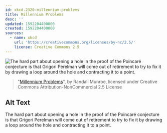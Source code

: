 ```yaml
---
id: xkcd.2320-millennium-problems
title: Millennium Problems
desc: ''
updated: 1592204400000
created: 1592204400000
sources:
  - name: xkcd
    url: 'https://creativecommons.org/licenses/by-nc/2.5/'
    license: Creative Commons 2.5
---
```

![The hard part about opening a hole in the proof of the Poincaré conjecture is that Grigori Perelman will come out of retirement to try to fix it by drawing a loop around the hole and contracting it to a point.](https://imgs.xkcd.com/comics/millennium_problems.png)
> "[Millennium Problems](https://xkcd.com/2320/)", by Randall Munroe, licensed under Creative Commons Attribution-NonCommercial 2.5 License

## Alt Text
The hard part about opening a hole in the proof of the Poincaré conjecture is that Grigori Perelman will come out of retirement to try to fix it by drawing a loop around the hole and contracting it to a point.
